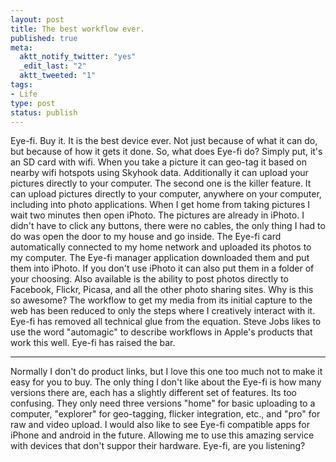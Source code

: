 ```yaml
--- 
layout: post
title: The best workflow ever.
published: true
meta: 
  aktt_notify_twitter: "yes"
  _edit_last: "2"
  aktt_tweeted: "1"
tags: 
- Life
type: post
status: publish
---
```

Eye-fi. Buy it. It is the best device ever. Not just because of what it can do, but because of how it gets it done. So, what does Eye-fi do? Simply put, it's an SD card with wifi. When you take a picture it can geo-tag it based on nearby wifi hotspots using Skyhook data. Additionally it can upload your pictures directly to your computer. The second one is the killer feature. It can upload pictures directly to your computer, anywhere on your computer, including into photo applications. When I get home from taking pictures I wait two minutes then open iPhoto. The pictures are already in iPhoto. I didn't have to click any buttons, there were no cables, the only thing I had to do was open the door to my house and go inside. The Eye-fi card automatically connected to my home network and uploaded its photos to my computer. The Eye-fi manager application downloaded them and put them into iPhoto. If you don't use iPhoto it can also put them in a folder of your choosing. Also available is the ability to post photos directly to Facebook, Flickr, Picasa, and all the other photo sharing sites. Why is this so awesome? The workflow to get my media from its initial capture to the web has been reduced to only the steps where I creatively interact with it. Eye-fi has removed all technical glue from the equation. Steve Jobs likes to use the word "automagic" to describe workflows in Apple's products that work this well. Eye-fi has raised the bar. 

* * *

Normally I don't do product links, but I love this one too much not to make it easy for you to buy. The only thing I don't like about the Eye-fi is how many versions there are, each has a slightly different set of features. Its too confusing. They only need three versions "home" for basic uploading to a computer, "explorer" for geo-tagging, flicker integration, etc., and "pro" for raw and video upload. I would also like to see Eye-fi compatible apps for iPhone and android in the future. Allowing me to use this amazing service with devices that don't suppor their hardware. Eye-fi, are you listening? 
